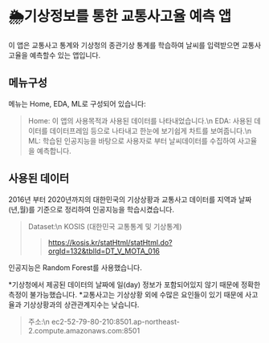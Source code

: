 🌦️기상정보를 통한 교통사고율 예측 앱
========

이 앱은 교통사고 통계와 기상청의 종관기상 통계를 학습하여 날씨를 입력받으면 교통사고율을 예측할수 있는 앱입니다.

메뉴구성
----
메뉴는 Home, EDA, ML로 구성되어 있습니다:

>Home: 이 앱의 사용목적과 사용된 데이터를 나타내었습니다.\n
>EDA: 사용된 데이터를 데이터프레임 등으로 나타내고 한눈에 보기쉽게 차트를 보여줍니다.\n
>ML: 학습된 인공지능을 바탕으로 사용자로 부터 날씨데이터를 수집하여 사고율을 예측합니다.

사용된 데이터
----
2016년 부터 2020년까지의 대한민국의 기상상황과 교통사고 데이터를 지역과 날짜(년,월)를 기준으로 정리하여 인공지능을 학습시켰습니다. 

>Dataset:\n
>KOSIS (대한민국 교통통계 및 기상통계)
>>https://kosis.kr/statHtml/statHtml.do?orgId=132&tblId=DT_V_MOTA_016

인공지능은 Random Forest를 사용했습니다.

*기상청에서 제공된 데이터의 날짜에 일(day) 정보가 포함되어있지 않기 때문에 정확한 측정이 불가능했습니다. 
*교통사고는 기상상황 외에 수많은 요인들이 있기 때문에 사고율과 기상상황과의 상관관계지수는 낮습니다.

>주소:\n
>ec2-52-79-80-210:8501.ap-northeast-2.compute.amazonaws.com:8501
